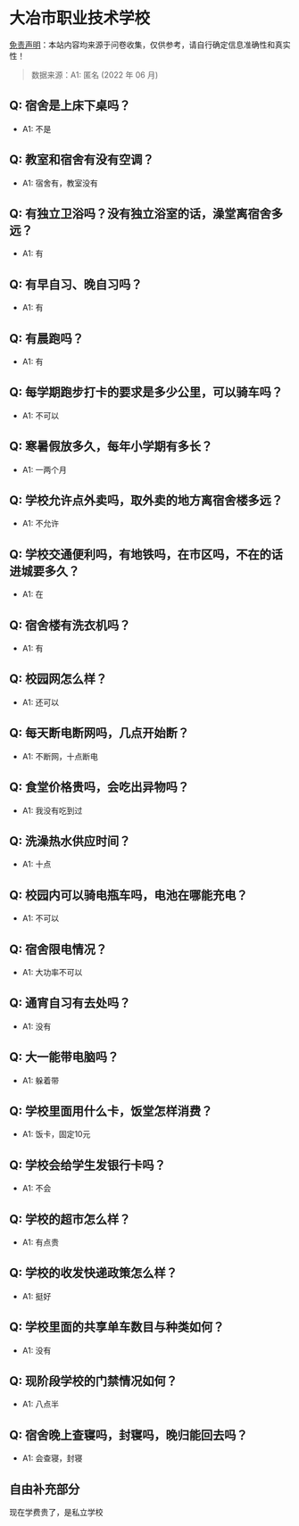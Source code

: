 # 大冶市职业技术学校

[免责声明](https://colleges.chat/#_3)：本站内容均来源于问卷收集，仅供参考，请自行确定信息准确性和真实性！

> 数据来源：A1: 匿名 (2022 年 06 月)

## Q: 宿舍是上床下桌吗？

- A1: 不是

## Q: 教室和宿舍有没有空调？

- A1: 宿舍有，教室没有

## Q: 有独立卫浴吗？没有独立浴室的话，澡堂离宿舍多远？

- A1: 有

## Q: 有早自习、晚自习吗？

- A1: 有

## Q: 有晨跑吗？

- A1: 有

## Q: 每学期跑步打卡的要求是多少公里，可以骑车吗？

- A1: 不可以

## Q: 寒暑假放多久，每年小学期有多长？

- A1: 一两个月

## Q: 学校允许点外卖吗，取外卖的地方离宿舍楼多远？

- A1: 不允许

## Q: 学校交通便利吗，有地铁吗，在市区吗，不在的话进城要多久？

- A1: 在

## Q: 宿舍楼有洗衣机吗？

- A1: 有

## Q: 校园网怎么样？

- A1: 还可以

## Q: 每天断电断网吗，几点开始断？

- A1: 不断网，十点断电

## Q: 食堂价格贵吗，会吃出异物吗？

- A1: 我没有吃到过

## Q: 洗澡热水供应时间？

- A1: 十点

## Q: 校园内可以骑电瓶车吗，电池在哪能充电？

- A1: 不可以

## Q: 宿舍限电情况？

- A1: 大功率不可以

## Q: 通宵自习有去处吗？

- A1: 没有

## Q: 大一能带电脑吗？

- A1: 躲着带

## Q: 学校里面用什么卡，饭堂怎样消费？

- A1: 饭卡，固定10元

## Q: 学校会给学生发银行卡吗？

- A1: 不会

## Q: 学校的超市怎么样？

- A1: 有点贵

## Q: 学校的收发快递政策怎么样？

- A1: 挺好

## Q: 学校里面的共享单车数目与种类如何？

- A1: 没有

## Q: 现阶段学校的门禁情况如何？

- A1: 八点半

## Q: 宿舍晚上查寝吗，封寝吗，晚归能回去吗？

- A1: 会查寝，封寝

## 自由补充部分

现在学费贵了，是私立学校